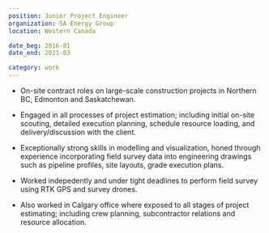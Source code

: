 ```yaml
---
position: Junior Project Engineer
organization: SA Energy Group
location: Western Canada

date_beg: 2016-01
date_end: 2021-03

category: work
---
```


- On-site contract roles on large-scale construction projects in Northern BC, Edmonton and Saskatchewan.

- Engaged in all processes of project estimation; including initial on-site scouting, detailed execution planning, schedule resource loading, and delivery/discussion with the client.

- Exceptionally strong skills in modelling and visualization, honed through experience incorporating field survey data into engineering drawings such as pipeline profiles, site layouts, grade execution plans.

- Worked indepedently and under tight deadlines to perform field survey using RTK GPS and survey drones.

- Also worked in Calgary office where exposed to all stages of project estimating; including crew planning, subcontractor relations and resource allocation.